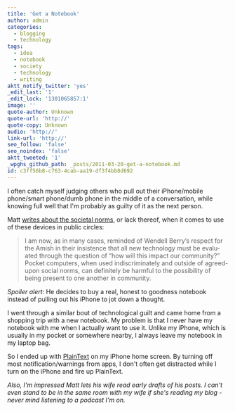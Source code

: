 ```yaml
---
title: 'Get a Notebook'
author: admin
categories:
  - blogging
  - technology
tags:
  - idea
  - notebook
  - society
  - technology
  - writing
aktt_notify_twitter: 'yes'
_edit_last: '1'
_edit_lock: '1301065857:1'
image: ''
quote-author: Unknown
quote-url: 'http://'
quote-copy: Unknown
audio: 'http://'
link-url: 'http://'
seo_follow: 'false'
seo_noindex: 'false'
aktt_tweeted: '1'
_wpghs_github_path: _posts/2011-03-20-get-a-notebook.md
id: c3ff56b8-c763-4cab-aa19-df3f4bb8d692
---
```

<p>I often catch myself judging others who pull out their iPhone/mobile phone/smart phone/dumb phone in the middle of a conversation, while knowing full well that I'm probably as guilty of it as the next person.</p>
<p>Matt <a href="http://mattwie.be/2011/03/notebooks-pocket-computers/">writes about the societal norms</a>, or lack thereof, when it comes to use of these devices in public circles:</p>
<blockquote><p>I am now, as in many cases, reminded of Wendell Berry’s respect for the Amish in their insist­ence that all new tech­no­logy must be eval­u­ated through the ques­tion of “how will this impact our com­munity?” Pocket com­puters, when used indis­crim­in­ately and out­side of agreed-upon social norms, can def­in­itely be harm­ful to the pos­sib­il­ity of being present to one another in community.</p></blockquote>
<p><em>Spoiler alert:</em> He decides to buy a real, honest to goodness notebook instead of pulling out his iPhone to jot down a thought.</p>
<p>I went through a similar bout of technological guilt and came home from a shopping trip with a new notebook. My problem is that I never have my notebook with me when I actually want to use it. Unlike my iPhone, which is usually in my pocket or somewhere nearby, I always leave my notebook in my laptop bag.</p>
<p>So I ended up with <a href="http://click.linksynergy.com/fs-bin/stat?id=6PFrOqNV4B8&offerid=146261&type=3&subid=0&tmpid=1826&RD_PARM1=http%253A%252F%252Fitunes.apple.com%252Fca%252Fapp%252Fplaintext-dropbox-text-editing%252Fid391254385%253Fmt%253D8%2526uo%253D4%2526partnerId%253D30" target="itunes_store">PlainText</a> on my iPhone home screen. By turning off most notification/warnings from apps, I don't often get distracted while I turn on the iPhone and fire up PlainText.</p>
<p><em>Also, I'm impressed Matt lets his wife read early drafts of his posts. I can't even stand to be in the same room with my wife if she's reading my blog - never mind listening to a podcast I'm on.</em></p>
